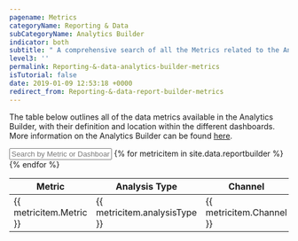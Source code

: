 ```yaml
---
pagename: Metrics
categoryName: Reporting & Data
subCategoryName: Analytics Builder
indicator: both
subtitle: " A comprehensive search of all the Metrics related to the Analytics Builder"
level3: ''
permalink: Reporting-&-data-analytics-builder-metrics
isTutorial: false
date: 2019-01-09 12:53:18 +0000
redirect_from: Reporting-&-data-report-builder-metrics
---
```

The table below outlines all of the data metrics available in the Analytics Builder, with their definition and location within the different dashboards. More information on the Analytics Builder can be found [here](https://knowledge.liveperson.com/data-reporting-report-builder-report-builder-overview.html).

<div id="metrics">
<input id="metricsSearch" placeholder="Search by Metric or Dashboard" />
<table class="metricstable" id="datametricstable">
  <thead>
    <tr>
      <th>Metric</th>
      <th class="analysis">Analysis Type</th>
      <th class="channel">Channel</th>
      <th class="description">Description</th>
      <th class="dashboard">Dashboard</th>
      <th class="filtered">Filtered By</th>
      <th class="formula">Formula (Optional)</th>
    </tr>
  </thead>
  <tbody class="list">
  {% for metricitem in site.data.reportbuilder %}
    <tr>
      <td class="metric">{{ metricitem.Metric }}</td>
      <td class="analysis">{{ metricitem.analysisType }}</td>
      <td class="channel">{{ metricitem.Channel }}</td>
      <td class="description">{{ metricitem.Description }}</td>
      <td class="dashboard">{{ metricitem.Dashboard }}</td>
      <td class="filtered">{{ metricitem.filteredBy }}</td>
      <td class="formula">{{ metricitem.formulaOptional }}</td>
    </tr>
  {% endfor %}
</tbody>
</table>
</div>
